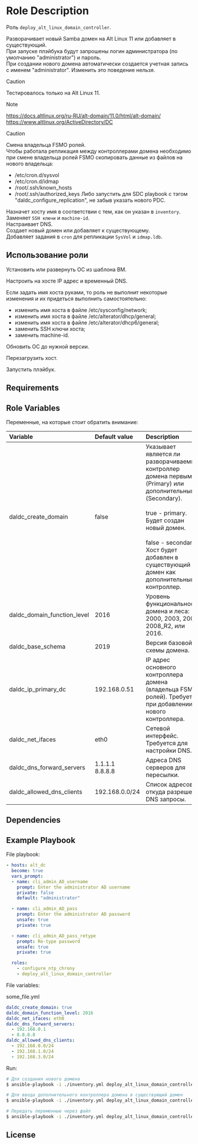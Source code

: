 Role Description
=========

Роль `deploy_alt_linux_domain_controller`.

Разворачивает новый Samba домен на Alt Linux 11 или добавляет в существующий.\
При запуске плэйбука будут запрошены логин администратора (по умолчанию "administrator") и пароль.\
При создании нового домена автоматически создается учетная запись с именем "administrator". Изменить это поведение нельзя.


> [!CAUTION]
> Тестировалось только на Alt Linux 11.


> [!NOTE]
> https://docs.altlinux.org/ru-RU/alt-domain/11.0/html/alt-domain/ \
> https://www.altlinux.org/ActiveDirectory/DC


> [!CAUTION]
> Смена владельца FSMO ролей. \
> Чтобы работала репликация между контроллерами домена необходимо при смене владельца ролей FSMO скопировать данные из файлов на нового владельца:
> - /etc/cron.d/sysvol
> - /etc/cron.d/idmap
> - /root/.ssh/known_hosts
> - /root/.ssh/authorized_keys
> Либо запустить для SDC playbook с тэгом "daldc_configure_replication", не забыв указать нового PDC.


Назначет хосту имя в соответствии с тем, как он указан в `inventory`. \
Заменяет `SSH ключи` и `machine-id`. \
Настраивает DNS. \
Создает новый домен или добавляет к существующему. \
Добавляет задания в `cron` для репликации `SysVol` и `idmap.ldb`.


## Использование роли

Установить или развернуть ОС из шаблона ВМ.

Настроить на хосте IP адрес и временный DNS.

Если задать имя хоста руками, то роль не выполнит некоторые изменения и их придеться выполнить самостоятельно:
  - изменить имя хоста в файле /etc/sysconfig/network;
  - изменить имя хоста в файле /etc/alterator/dhcp/general;
  - изменить имя хоста в файле /etc/alterator/dhcp6/general;
  - заменить SSH ключи хоста;
  - заменить machine-id.

Обновить ОС до нужной версии.

Перезагрузить хост.

Запустить плэйбук.


Requirements
------------



Role Variables
--------------

Переменные, на которые стоит обратить внимание:

| **Variable**               | **Default value**                                                                                                 | **Description**                                                                                                                                                                                                                                                   |
| :------------------------- | :---------------------------------------------------------------------------------------------------------------- | :---------------------------------------------------------------------------------------------------------------------------------------------------------------------------------------------------------------------------------------------------------------- |
| daldc_create_domain         | false                                                                                                             | Указывает является ли разворачиваемый контроллер домена первым (Primary) или дополнительным (Secondary).<br><br>true - primary.<br>Будет создан новый домен.<br><br>false - secondary.<br>Хост будет добавлен в существующий домен как дополнительный контроллер. |
| daldc_domain_function_level | 2016                                                                                                              | Уровень функциональности домена и леса: 2000, 2003, 2008, 2008_R2, или 2016.                                                                                                                                                                                      |
| daldc_base_schema           | 2019                                                                                                              | Версия базовой схемы домена.                                                                                                                                                                                                                                      |
| daldc_ip_primary_dc         |192.168.0.51                                                                                                       | IP адрес основного контроллера домена (владельца FSMO ролей). Требуется при добавлении нового контроллера.                                                                                                                                                                        |
| daldc_net_ifaces            | eth0                                                                                                              | Сетевой интерфейс. Требуется для настройки DNS.                                                                                                                                                                                                                   |
| daldc_dns_forward_servers   | 1.1.1.1<br>8.8.8.8                                                                                                | Адреса DNS серверов для пересылки.                                                                                                                                                                                                                                |
| daldc_allowed_dns_clients   | 192.168.0.0/24                                                                                                    | Список адресов, откуда разрешены DNS запросы.                                                                                                                                                                                                                     |


Dependencies
------------



Example Playbook
----------------

File playbook:
```yaml
- hosts: alt_dc
  become: true
  vars_prompt:
  - name: cli_admin_AD_username
    prompt: Enter the administrator AD username
    private: false
    default: "administrator"

  - name: cli_admin_AD_pass
    prompt: Enter the administrator AD password
    unsafe: true
    private: true

  - name: cli_admin_AD_pass_retype
    prompt: Re-type password
    unsafe: true
    private: true

  roles:
    - configure_ntp_chrony
    - deploy_alt_linux_domain_controller
```

File variables:

some_file.yml
```YAML
daldc_create_domain: true
daldc_domain_function_level: 2016
daldc_net_ifaces: eth0
daldc_dns_forward_servers:
  - 192.168.0.1
  - 8.8.8.8
daldc_allowed_dns_clients:
  - 192.168.0.0/24
  - 192.168.1.0/24
  - 192.168.3.0/24
```

Run:
```bash
# Для создания нового домена
$ ansible-playbook -i ./inventory.yml deploy_alt_linux_domain_controller.yml --ask-pass -u root -l "dc1.test.alt" -e "daldc_create_domain=true"

# Для ввода дополнительного контроллера домена в существующий домен
$ ansible-playbook -i ./inventory.yml deploy_alt_linux_domain_controller.yml --ask-pass -u root -l "dc2.test.alt"

# Передать переменные через файл
$ ansible-playbook -i ./inventory.yml deploy_alt_linux_domain_controller.yml --ask-pass -u root -l "dc1.test.alt" -e "@some_file.yml"
```


License
-------
